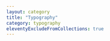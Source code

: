```yaml
---
layout: category
title: "Typography"
category: typography
eleventyExcludeFromCollections: true
---
```

